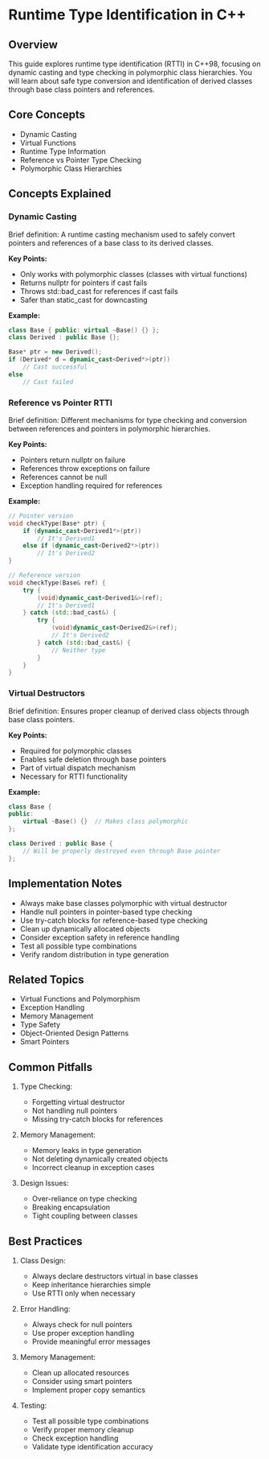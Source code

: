 # Runtime Type Identification in C++

## Overview
This guide explores runtime type identification (RTTI) in C++98, focusing on dynamic casting and type checking in polymorphic class hierarchies. You will learn about safe type conversion and identification of derived classes through base class pointers and references.

## Core Concepts
- Dynamic Casting
- Virtual Functions
- Runtime Type Information
- Reference vs Pointer Type Checking
- Polymorphic Class Hierarchies

## Concepts Explained

### Dynamic Casting
Brief definition: A runtime casting mechanism used to safely convert pointers and references of a base class to its derived classes.

**Key Points:**
- Only works with polymorphic classes (classes with virtual functions)
- Returns nullptr for pointers if cast fails
- Throws std::bad_cast for references if cast fails
- Safer than static_cast for downcasting

**Example:**
```cpp
class Base { public: virtual ~Base() {} };
class Derived : public Base {};

Base* ptr = new Derived();
if (Derived* d = dynamic_cast<Derived*>(ptr))
    // Cast successful
else
    // Cast failed
```

### Reference vs Pointer RTTI
Brief definition: Different mechanisms for type checking and conversion between references and pointers in polymorphic hierarchies.

**Key Points:**
- Pointers return nullptr on failure
- References throw exceptions on failure
- References cannot be null
- Exception handling required for references

**Example:**
```cpp
// Pointer version
void checkType(Base* ptr) {
    if (dynamic_cast<Derived1*>(ptr))
        // It's Derived1
    else if (dynamic_cast<Derived2*>(ptr))
        // It's Derived2
}

// Reference version
void checkType(Base& ref) {
    try {
        (void)dynamic_cast<Derived1&>(ref);
        // It's Derived1
    } catch (std::bad_cast&) {
        try {
            (void)dynamic_cast<Derived2&>(ref);
            // It's Derived2
        } catch (std::bad_cast&) {
            // Neither type
        }
    }
}
```

### Virtual Destructors
Brief definition: Ensures proper cleanup of derived class objects through base class pointers.

**Key Points:**
- Required for polymorphic classes
- Enables safe deletion through base pointers
- Part of virtual dispatch mechanism
- Necessary for RTTI functionality

**Example:**
```cpp
class Base {
public:
    virtual ~Base() {}  // Makes class polymorphic
};

class Derived : public Base {
    // Will be properly destroyed even through Base pointer
};
```

## Implementation Notes
- Always make base classes polymorphic with virtual destructor
- Handle null pointers in pointer-based type checking
- Use try-catch blocks for reference-based type checking
- Clean up dynamically allocated objects
- Consider exception safety in reference handling
- Test all possible type combinations
- Verify random distribution in type generation

## Related Topics
- Virtual Functions and Polymorphism
- Exception Handling
- Memory Management
- Type Safety
- Object-Oriented Design Patterns
- Smart Pointers

## Common Pitfalls
1. Type Checking:
   - Forgetting virtual destructor
   - Not handling null pointers
   - Missing try-catch blocks for references

2. Memory Management:
   - Memory leaks in type generation
   - Not deleting dynamically created objects
   - Incorrect cleanup in exception cases

3. Design Issues:
   - Over-reliance on type checking
   - Breaking encapsulation
   - Tight coupling between classes

## Best Practices
1. Class Design:
   - Always declare destructors virtual in base classes
   - Keep inheritance hierarchies simple
   - Use RTTI only when necessary

2. Error Handling:
   - Always check for null pointers
   - Use proper exception handling
   - Provide meaningful error messages

3. Memory Management:
   - Clean up allocated resources
   - Consider using smart pointers
   - Implement proper copy semantics

4. Testing:
   - Test all possible type combinations
   - Verify proper memory cleanup
   - Check exception handling
   - Validate type identification accuracy